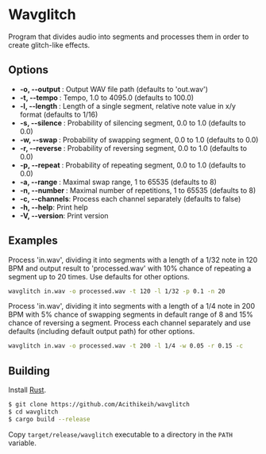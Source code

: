 # Wavglitch

Program that divides audio into segments and processes them in order to create glitch-like effects.

## Options

- **-o, --output <path>**: Output WAV file path (defaults to 'out.wav')
- **-t, --tempo <value>**: Tempo, 1.0 to 4095.0 (defaults to 100.0)
- **-l, --length <value>**: Length of a single segment, relative note value in x/y format (defaults to 1/16)
- **-s, --silence <prob>**: Probability of silencing segment, 0.0 to 1.0 (defaults to 0.0)
- **-w, --swap <prob>**: Probability of swapping segment, 0.0 to 1.0 (defaults to 0.0)
- **-r, --reverse <prob>**: Probability of reversing segment, 0.0 to 1.0 (defaults to 0.0)
- **-p, --repeat <prob>**: Probability of repeating segment, 0.0 to 1.0 (defaults to 0.0)
- **-a, --range <max>**: Maximal swap range, 1 to 65535 (defaults to 8)
- **-n, --number <max>**: Maximal number of repetitions, 1 to 65535 (defaults to 8)
- **-c, --channels**: Process each channel separately (defaults to false)
- **-h, --help**: Print help
- **-V, --version**: Print version

## Examples

Process 'in.wav', dividing it into segments with a length of a 1/32 note in 120 BPM and output result to 'processed.wav' with 10% chance of repeating a segment up to 20 times. Use defaults for other options.

```sh
wavglitch in.wav -o processed.wav -t 120 -l 1/32 -p 0.1 -n 20
```

Process 'in.wav', dividing it into segments with a length of a 1/4 note in 200 BPM with 5% chance of swapping segments in default range of 8 and 15% chance of reversing a segment. Process each channel separately and use defaults (including default output path) for other options.

```sh
wavglitch in.wav -o processed.wav -t 200 -l 1/4 -w 0.05 -r 0.15 -c
```

## Building

Install [Rust](https://www.rust-lang.org/tools/install).

```sh
$ git clone https://github.com/Acithikeih/wavglitch
$ cd wavglitch
$ cargo build --release
```

Copy `target/release/wavglitch` executable to a directory in the `PATH` variable.
